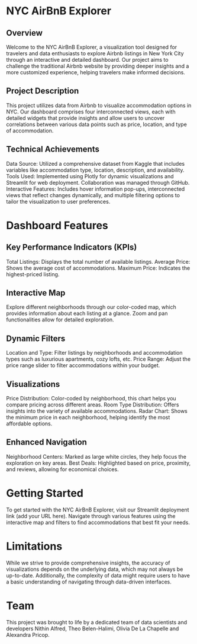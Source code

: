 # NYC AirBnB Explorer
## Overview
Welcome to the NYC AirBnB Explorer, a visualization tool designed for travelers and data enthusiasts to explore Airbnb listings in New York City through an interactive and detailed dashboard. Our project aims to challenge the traditional Airbnb website by providing deeper insights and a more customized experience, helping travelers make informed decisions.

## Project Description
This project utilizes data from Airbnb to visualize accommodation options in NYC. Our dashboard comprises four interconnected views, each with detailed widgets that provide insights and allow users to uncover correlations between various data points such as price, location, and type of accommodation.

## Technical Achievements
 Data Source: Utilized a comprehensive dataset from Kaggle that includes variables like accommodation type, location, description, and availability.
 Tools Used: Implemented using Plotly for dynamic visualizations and Streamlit for web deployment. Collaboration was managed through GitHub.
 Interactive Features: Includes hover information pop-ups, interconnected views that reflect changes dynamically, and multiple filtering options to tailor the visualization to user preferences.
# Dashboard Features
## Key Performance Indicators (KPIs)
 Total Listings: Displays the total number of available listings.
 Average Price: Shows the average cost of accommodations.
 Maximum Price: Indicates the highest-priced listing.
## Interactive Map
Explore different neighborhoods through our color-coded map, which provides information about each listing at a glance. Zoom and pan functionalities allow for detailed exploration.

## Dynamic Filters
 Location and Type: Filter listings by neighborhoods and accommodation types such as luxurious apartments, cozy lofts, etc.
 Price Range: Adjust the price range slider to filter accommodations within your budget.
## Visualizations
 Price Distribution: Color-coded by neighborhood, this chart helps you compare pricing across different areas.
 Room Type Distribution: Offers insights into the variety of available accommodations.
 Radar Chart: Shows the minimum price in each neighborhood, helping identify the most affordable options.
## Enhanced Navigation
 Neighborhood Centers: Marked as large white circles, they help focus the exploration on key areas.
 Best Deals: Highlighted based on price, proximity, and reviews, allowing for economical choices.
# Getting Started
To get started with the NYC AirBnB Explorer, visit our Streamlit deployment link (add your URL here). Navigate through various features using the interactive map and filters to find accommodations that best fit your needs.

# Limitations
While we strive to provide comprehensive insights, the accuracy of visualizations depends on the underlying data, which may not always be up-to-date. Additionally, the complexity of data might require users to have a basic understanding of navigating through data-driven interfaces.

# Team
This project was brought to life by a dedicated team of data scientists and developers Nithin Alfred, Theo Belen-Halimi, Olivia De La Chapelle and Alexandra Pricop.
